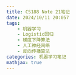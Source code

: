 ```yaml
---
title: CS188 Note 21笔记
date: 2024/10/11 20:057
tags:
    - 机器学习
    - Logistic回归
    - 梯度下降算法
    - 人工神经网络
    - 反向传播算法
categories: 机器学习笔记
mathjax: true
---
```

<head>
    <script src="https://cdn.mathjax.org/mathjax/latest/MathJax.js?config=TeX-AMS-MML_HTMLorMML" type="text/javascript"></script>
    <script type="text/x-mathjax-config">
        MathJax.Hub.Config({
            tex2jax: {
            skipTags: ['script', 'noscript', 'style', 'textarea', 'pre'],
            inlineMath: [['$','$']],

			displayMath: [['$$', '$$']]

            }
        });
    </script>
</head>


## Optimization
在上一节讲义中，我们学习了如何结合微分，通过最小二乘法，进行对目标函数的拟合。然而，目标函数不总是存在的，于是，在这种情况下，我们可以使用梯度下降（上升）(gradient descent/ascent)的方法来优化我们的权重向量使其符合我们的要求。
算法流程如下：
```python
while w not converge:
	w = w +(or -) alpha * gradient(f(w), w) # 这是f对每个w求偏微分得到的向量
```
其中`alpha`是学习率，它表示权重向量向梯度下降的方向移动的速率，学习率是一个超参数，它的选取相当重要，太高的学习率会导致权重向量难以收敛，同时太低的权重向量会导致收敛缓慢，降低程序运行速率。其中一种常用的方法就是在一开始设置较大的`alpha`并在之后逐渐下降。
同时每次采样的数据点数量也是一个超参数，在随机梯度下降（stochastic gradient descent）中，我们每次只采样一个数据点，然而一个数据点可能含有较大的噪声，这会导致收敛较为缓慢。于是我们可以小批量分次采样，每次处理若干个数据点，这种方法称作Mini-batch gradient descent。
此外，讲义以最小二乘拟合线性函数进行了梯度下降算法的举例。

## Logistic Regression
Logistic函数是一种用于分类问题的函数，它一般不用做拟合：
$$h_w(\overrightarrow{x}) = \frac{1}{1+e^{-\overrightarrow{w}^T\overrightarrow{x}}}$$
由于函数的取值范围是0-1，该函数可以被用于衡量某一数据点被分类为某个标签的概率。这在分类中相当有用，例如，如果我们计算出一个数据点的Logistic函数值大于0.5，那么我们将它归类于标签1，否则归类为标签0。
### Logistic 函数的损失函数
证明可以见讲义，这里只给出结论：
$$\frac{\partial L}{\partial \overrightarrow{w}} = -(y - h_w(\overrightarrow{x}))\overrightarrow{x}$$

## Multi-class Logistic Reression
在多分类问题中，我们使用softmax函数来衡量数据点被分类为各个标签的概率，softmax函数的定义如下：
$$P(y=i \mid \mathbf{f}(\mathbf{x}) ; \mathbf{w})=\frac{e^{\mathbf{w}_{i}^{T} \mathbf{f}(\mathbf{x})}}{\sum_{k=1}^{K} e^{e_{k}^{T} \mathbf{f}(\mathbf{x})}}
$$
可以看出，softmax函数仍然是基于Logistic函数的，它可以被简易地描述为，数据点i被分为某一类别的概率占i被分为各个类别的概率之和。
因此，显然有由softmax函数生成的概率分布是合法的，我们进而应当使用最大似然估计来优化我们的权重向量，似然函数可以定义为：
$$\ell\left(\mathbf{w}_{1}, \ldots, \mathbf{w}_{K}\right)=\prod_{i=1}^{n} P\left(y_{i} \mid \mathbf{f}\left(\mathbf{x}_{i}\right) ; \mathbf{w}\right)$$
假设共有$K$个可能的标签，$w_k$是第$k$个类别对应的权重函数。
似然函数可以进一步简化表示为：
$$\ell\left(\mathbf{w}_{1}, \ldots, \mathbf{w}_{K}\right)=\prod_{i=1}^{n} \prod_{k=1}^{K}\left(\frac{e^{\mathbf{w}_{k}^{T} \mathbf{f}\left(\mathbf{x}_{i}\right)}}{\sum_{\ell=1}^{K} e^{\mathbf{w}_{\ell}^{T} \mathbf{f}\left(\mathbf{x}_{i}\right)}}\right)^{t_{i, k}}$$
表达式看上去变得复杂，但是我们可以理解为，对每个数据点仅保留预期类别的概率，其余在乘积式中均设为1。
类似的，我们还可以将似然函数通过对数运算转换为和：
$$\nabla_{\mathbf{w}_{j}} \log \ell(\mathbf{w})=\sum_{i=1}^{n} \nabla_{\mathbf{w}_{j}} \sum_{k=1}^{K} t_{i, k} \log \left(\frac{e^{\mathbf{w}_{k}^{T} \mathbf{f}\left(\mathbf{x}_{i}\right)}}{\sum_{\ell=1}^{K} e^{\mathbf{w}_{\ell}^{T}} \mathbf{f}\left(\mathbf{x}_{i}\right)}\right)=\sum_{i=1}^{n}\left(t_{i, j}-\frac{e^{\mathbf{w}_{j}^{T} \mathbf{f}\left(\mathbf{x}_{i}\right)}}{\sum_{\ell=1}^{K} e^{\mathbf{w}_{\ell}^{T}} \mathbf{f}\left(\mathbf{x}_{i}\right)}\right) \mathbf{f}\left(\mathbf{x}_{i}\right)$$
## Neural Networks: Motivation
### Non-linear Seperators
这章表达的意思很简单，如下两张图，我们可以通过适当的映射（升维）来将非线性的分类问题转换为可以是线性的。
![alt text](/assets/CS-188-2/CS-188-2-1.png)
![alt text](/assets/CS-188-2/CS-188-2-2.png)
### Multi-layer Perceptron
我们可以如图，通过对输入的数据点进行多次线性函数的组合（有大于0判断，所以结果结果不一定线性），拟合出需要的函数。
![alt text](/assets/CS-188-2/CS-188-2-3.png)
这里还介绍了一个定理：有足够神经元的两层的神经网络已经可以用来以任意精度拟合估计任意的连续实函数。
### Measuring Accuracy
我们利用下面的函数来评估一个模型的准确度
$$l^{a c c}(\boldsymbol{w})=\frac{1}{n} \sum_{i=1}^{n}\left(\operatorname{sgn}\left(\boldsymbol{w} \cdot \mathbf{f}\left(\mathbf{x}_{i}\right)\right)==y_{i}\right)$$
即预测准确的数据点数占总数的比值。
在多分类问题中，我们用softmax函数来衡量准确度，其中我们需要最大化每个数据点被归类正确的概率之积：
$$\log \ell(\boldsymbol{w})=\log \prod_{i=1}^{n} P\left(y_{i} \mid x_{i} ; \boldsymbol{w}\right)=\sum_{i=1}^{n} \log P\left(y_{i} \mid \mathbf{f}\left(\mathbf{x}_{i}\right) ; \mathbf{w}\right)$$
（换成对数求和更好算）
### Multi-layer Feedforward Neural Networks
为了实现更好的预测，我们需要在神经网络中加上一些非线性函数，如
sigmoid函数：
$$\frac{1}{1+e^{-x}}$$
ReLU函数：
$$f(x)=\left\{\begin{array}{ll}0 & \text { if } x<0 \\ x & \text { if } x \geq 0\end{array}\right.$$
在神经网络中，我们需要恰当地选择每层使用的函数，这是个相当困难的事情。
### Loss Functions and Multivariate Optimization
关于如何优化，仍然是梯度下降，只有一点点不同，要回顾的话回去看讲义吧，讲义也不长。

## Neural Networks: Backpropagation
这部分是机器学习的精髓，讲义以及配图已经相当浅显易懂了，需要回顾还是建议去回看讲义，主要内容就是偏导数求导的链式法则。